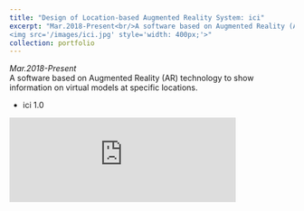 ```yaml
---
title: "Design of Location-based Augmented Reality System: ici"
excerpt: "Mar.2018-Present<br/>A software based on Augmented Reality (AR) technology to show information on virtual models at specific locations. <br/>
<img src='/images/ici.jpg' style='width: 400px;'>"
collection: portfolio
---
```

*Mar.2018-Present* <br/>
A software based on Augmented Reality (AR) technology to show information on virtual models at specific locations. 
* ici 1.0
<iframe src="https://www.youtube.com/embed/ydcP42Bxf3A?rel=0&amp;showinfo=0" frameborder="0" allow="accelerometer; autoplay; encrypted-media; gyroscope; picture-in-picture" style='width: 400px;' allowfullscreen></iframe>
